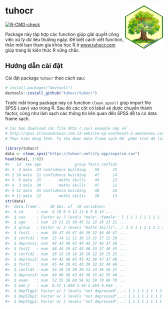 
<!-- README.md is generated from README.Rmd. Please edit that file -->

# tuhocr <img src="man/figures/logo.png" align="right" alt="" width="120" />

<!-- badges: start -->

[![R-CMD-check](https://github.com/tuhocr/tuhocr/actions/workflows/R-CMD-check.yaml/badge.svg)](https://github.com/tuhocr/tuhocr/actions/workflows/R-CMD-check.yaml)
<!-- badges: end -->

Package này tập hợp các function giúp giải quyết công việc xử lý dữ liệu
thường ngày. Để biết cách viết function, thân mời bạn tham gia khóa học
R ở www.tuhocr.com giúp trang bị kiến thức R vững chắc.

## Hướng dẫn cài đặt

Cài đặt package `tuhocr` theo cách sau:

``` r
# install.packages("devtools")
devtools::install_github("tuhocr/tuhocr")
```

Trước mắt trong package này có function `clean_spss()` giúp import file
SPSS (.sav) vào trong R. Sau đó các cột có label sẽ được chuyển thành
factor, cũng như làm sạch các thông tin liên quan đến SPSS để ta có data
frame sạch.

``` r
# Các bạn download các file SPSS (.sav) example này về.
# http://spss.allenandunwin.com.s3-website-ap-southeast-2.amazonaws.com/data-files.html
# Thực hiện dòng lệnh. Ta thu được data frame sạch để phân tích dữ liệu.
```

``` r
library(tuhocr)
data <- clean_spss("https://tuhocr.netlify.app/experim.sav")
head(data[, 1:6])
#>   id  sex age               group fost1 confid1
#> 1  4 male  23 confidence building    50      15
#> 2 10 male  21 confidence building    47      14
#> 3  9 male  25        maths skills    44      12
#> 4  3 male  30        maths skills    47      11
#> 5 12 male  45 confidence building    46      16
#> 6 11 male  22        maths skills    39      13
str(data)
#> 'data.frame':    30 obs. of  18 variables:
#>  $ id      : num  4 10 9 3 12 11 6 5 8 13 ...
#>  $ sex     : Factor w/ 2 levels "male","female": 1 1 1 1 1 1 1 1 1 1 ...
#>  $ age     : num  23 21 25 30 45 22 22 26 23 21 ...
#>  $ group   : Factor w/ 2 levels "maths skills",..: 2 2 1 1 2 1 2 1 2 1 ...
#>  $ fost1   : num  50 47 44 47 46 39 32 44 40 47 ...
#>  $ confid1 : num  15 14 12 11 16 13 21 17 22 20 ...
#>  $ depress1: num  44 42 40 43 44 43 37 46 37 50 ...
#>  $ fost2   : num  48 45 39 42 45 40 33 37 40 45 ...
#>  $ confid2 : num  16 15 18 16 16 20 22 20 23 25 ...
#>  $ depress2: num  44 42 40 43 45 42 36 47 37 48 ...
#>  $ fost3   : num  45 44 36 41 43 39 32 32 40 46 ...
#>  $ confid3 : num  14 18 19 20 20 22 23 26 26 27 ...
#>  $ depress3: num  40 40 38 43 43 38 35 42 35 46 ...
#>  $ exam    : num  52 55 58 60 58 62 59 70 60 70 ...
#>  $ mah_1   : num  0.57 1.659 3.54 2.454 0.944 ...
#>  $ DepT1gp2: Factor w/ 2 levels "not depressed",..: 1 1 1 1 1 1 1 2 1 2 ...
#>  $ DepT2Gp2: Factor w/ 2 levels "not depressed",..: 1 1 1 1 2 1 1 2 1 2 ...
#>  $ DepT3gp2: Factor w/ 2 levels "not depressed",..: 1 1 1 1 1 1 1 1 1 2 ...
```
